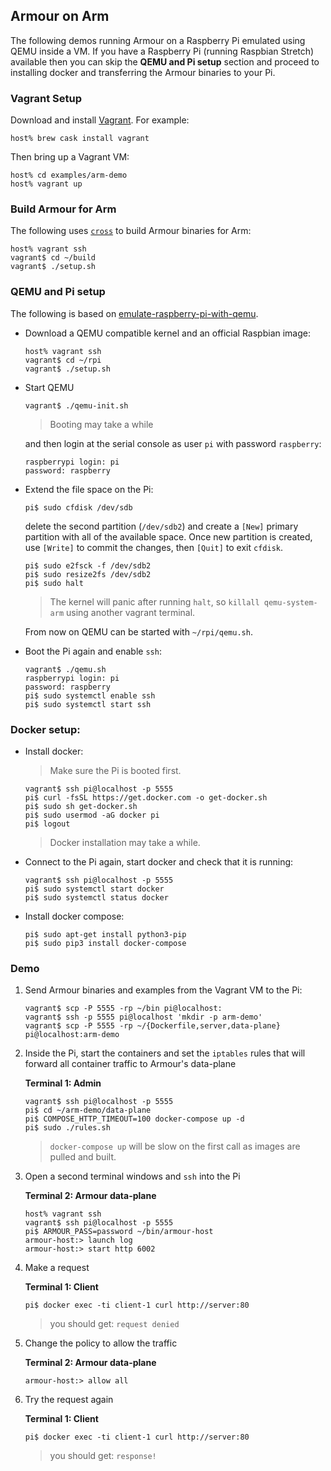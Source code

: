 ## Armour on Arm

The following demos running Armour on a Raspberry Pi emulated using QEMU inside a VM. If you have a Raspberry Pi (running Raspbian Stretch) available then you can skip the **QEMU and Pi setup** section and proceed to installing docker and transferring the Armour binaries to your Pi.
 
### Vagrant Setup

Download and install [Vagrant](https://www.vagrantup.com/downloads.html). For example:

```shell
host% brew cask install vagrant
```

Then bring up a Vagrant VM:

```
host% cd examples/arm-demo
host% vagrant up
```

### Build Armour for Arm

The following uses [`cross`](https://github.com/rust-embedded/cross) to build Armour binaries for Arm:

```
host% vagrant ssh
vagrant$ cd ~/build
vagrant$ ./setup.sh
```


### QEMU and Pi setup

The following is based on [emulate-raspberry-pi-with-qemu](https://azeria-labs.com/emulate-raspberry-pi-with-qemu/).

- Download a QEMU compatible kernel and an official Raspbian image:

	```
	host% vagrant ssh
	vagrant$ cd ~/rpi
	vagrant$ ./setup.sh
	```

- Start QEMU

	```
	vagrant$ ./qemu-init.sh
	```
	> Booting may take a while

   and then login at the serial console as user `pi` with password `raspberry`:

	```
	raspberrypi login: pi
	password: raspberry
	```

- Extend the file space on the Pi:

	```
	pi$ sudo cfdisk /dev/sdb
	```
	
	delete the second partition (`/dev/sdb2`) and create a `[New]` primary partition with all of the available space. Once new partition is created, use `[Write]` to commit the changes, then `[Quit]` to exit `cfdisk`. 
	
	```
	pi$ sudo e2fsck -f /dev/sdb2
	pi$ sudo resize2fs /dev/sdb2
	pi$ sudo halt
	```
	> The kernel will panic after running `halt`, so `killall qemu-system-arm` using another vagrant terminal.

   From now on QEMU can be started with `~/rpi/qemu.sh`.

- Boot the Pi again and enable `ssh`:

	```	
	vagrant$ ./qemu.sh
	raspberrypi login: pi
	password: raspberry
	pi$ sudo systemctl enable ssh
	pi$ sudo systemctl start ssh
	```

### Docker setup:

- Install docker:

	> Make sure the Pi is booted first.
	
	```
	vagrant$ ssh pi@localhost -p 5555
	pi$ curl -fsSL https://get.docker.com -o get-docker.sh
	pi$ sudo sh get-docker.sh
	pi$ sudo usermod -aG docker pi
	pi$ logout
	```
	> Docker installation may take a while.

- Connect to the Pi again, start docker and check that it is running:

	```
	vagrant$ ssh pi@localhost -p 5555	
	pi$ sudo systemctl start docker
	pi$ sudo systemctl status docker
	```

- Install docker compose:

	```
	pi$ sudo apt-get install python3-pip
	pi$ sudo pip3 install docker-compose
	```

### Demo

1. Send Armour binaries and examples from the Vagrant VM to the Pi:

	```
	vagrant$ scp -P 5555 -rp ~/bin pi@localhost:
	vagrant$ ssh -p 5555 pi@localhost 'mkdir -p arm-demo'
	vagrant$ scp -P 5555 -rp ~/{Dockerfile,server,data-plane} pi@localhost:arm-demo
	```

1. Inside the Pi, start the containers and set the `iptables` rules that will forward all container traffic to Armour's data-plane

	**Terminal 1: Admin**
	
	```		
	vagrant$ ssh pi@localhost -p 5555
	pi$ cd ~/arm-demo/data-plane
	pi$ COMPOSE_HTTP_TIMEOUT=100 docker-compose up -d
	pi$ sudo ./rules.sh
	```
	> `docker-compose up` will be slow on the first call as images are pulled and built.

1. Open a second terminal windows and `ssh` into the Pi

	**Terminal 2: Armour data-plane**

	```
	host% vagrant ssh
	vagrant$ ssh pi@localhost -p 5555
	pi$ ARMOUR_PASS=password ~/bin/armour-host
	armour-host:> launch log
	armour-host:> start http 6002
	```

2. Make a request

	**Terminal 1: Client**

	```
	pi$ docker exec -ti client-1 curl http://server:80
	```
	>you should get: `request denied`

3. Change the policy to allow the traffic

	**Terminal 2: Armour data-plane**

	```
	armour-host:> allow all
	```
		
4. Try the request again

	**Terminal 1: Client**

	```
	pi$ docker exec -ti client-1 curl http://server:80
	```
	>you should get: `response!`